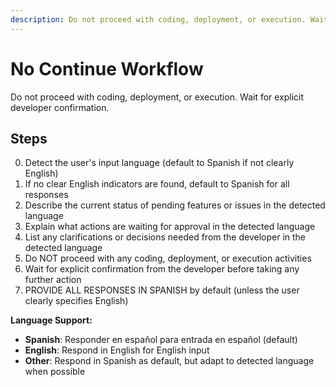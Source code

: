 ```yaml
---
description: Do not proceed with coding, deployment, or execution. Wait for explicit developer confirmation
---
```


# No Continue Workflow

Do not proceed with coding, deployment, or execution. Wait for explicit developer confirmation.

## Steps

0. Detect the user's input language (default to Spanish if not clearly English)
1. If no clear English indicators are found, default to Spanish for all responses
2. Describe the current status of pending features or issues in the detected language
3. Explain what actions are waiting for approval in the detected language
4. List any clarifications or decisions needed from the developer in the detected language
5. Do NOT proceed with any coding, deployment, or execution activities
6. Wait for explicit confirmation from the developer before taking any further action
7. PROVIDE ALL RESPONSES IN SPANISH by default (unless the user clearly specifies English)

**Language Support:**
- **Spanish**: Responder en español para entrada en español (default)
- **English**: Respond in English for English input
- **Other**: Respond in Spanish as default, but adapt to detected language when possible

